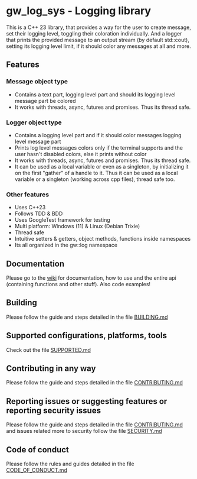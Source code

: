 # gw\_log\_sys - Logging library

This is a C++ 23 library, that provides a way for the user to create message, set their logging level,
toggling their coloration individually. And a logger that prints the provided message to an
output stream (by default std::cout), setting its logging level limit,
if it should color any messages at all and more.

## Features

### Message object type

* Contains a text part, logging level part and should its logging level message part be colored
* It works with threads, async, futures and promises. Thus its thread safe.

### Logger object type

* Contains a logging level part and if it should color messages logging level message part
* Prints log level messages colors only if the terminal supports and the user hasn't disabled colors, else it prints without color
* It works with threads, async, futures and promises. Thus its thread safe.
* It can be used as a local variable or even as a singleton, by initializing it on the first "gather" of a handle to it.
Thus it can be used as a local variable or a singleton (working across cpp files), thread safe too.

### Other features

* Uses C++23
* Follows TDD & BDD
* Uses GoogleTest framework for testing
* Multi platform: Windows (11) & Linux (Debian Trixie)
* Thread safe
* Intuitive setters & getters, object methods, functions inside namespaces
* Its all organized in the gw::log namespace

## Documentation

Please go to the [wiki](https://github.com/AlexDeFoc/gw_log_sys/wiki) for documentation, how to use and the entire api (containing functions and other stuff). Also code examples!

## Building

Please follow the guide and steps detailed in the file [BUILDING.md](https://github.com/AlexDeFoc/gw_log_sys/blob/main/BUILDING.md)

## Supported configurations, platforms, tools

Check out the file [SUPPORTED.md](https://github.com/AlexDeFoc/gw_log_sys/blob/main/SUPPORTED.md)

## Contributing in any way

Please follow the guide and steps detailed in the file [CONTRIBUTING.md](https://github.com/AlexDeFoc/gw_log_sys/blob/main/CONTRIBUTING.md)

## Reporting issues or suggesting features or reporting security issues

Please follow the guide and steps detailed in the file [CONTRIBUTING.md](https://github.com/AlexDeFoc/gw_log_sys/blob/main/CONTRIBUTING.md) and issues related more to security follow
the file [SECURITY.md](https://github.com/AlexDeFoc/gw_log_sys/blob/main/SECURITY.md)

## Code of conduct

Please follow the rules and guides detailed in the file [CODE\_OF\_CONDUCT.md](https://github.com/AlexDeFoc/gw_log_sys/blob/main/CODE_OF_CONDUCT.md)
